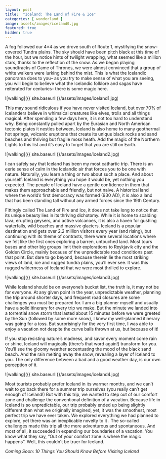 ```yaml
---
layout: post
title:  "Iceland: The Land of Fire & Ice"
categories: [ wanderland ]
image: assets/images/iceland0.jpg
featured: true
hidden: true
---
```


A fog followed our 4×4 as we drove south of Route 1, mystifying the snow-covered Tundra plains. The sky should have been pitch black at this time of the hour, but we notice hints of twilight wrapping, what seemed like a million stars, thanks to the reflection of the snow. As we began playing soundtracks of Game of Thrones, we were almost convinced that a group of white walkers were lurking behind the mist. This is what the Icelandic panorama does to you– as you try to make sense of what you are seeing, you will begin to believe what the Icelandic folklore and sagas have reiterated for centuries- there is some magic here.

![walking]({{ site.baseurl }}/assets/images/iceland1.jpg)

This may sound ridiculous if you have never visited Iceland, but over 70% of Icelanders believe in whimsical creatures like elves, trolls and all things magical. After spending a few days here, it is not too hard to understand why. Being constantly pulled apart by the Eurasian and North American tectonic plates it nestles between, Iceland is also home to many geothermal hot springs, volcanic eruptions that create its unique black rocks and sand beaches and thriving but fragile moss heath. Add the magic of the Northern Lights to this list and it’s easy to forget that you are still on Earth.

![walking]({{ site.baseurl }}/assets/images/iceland2.jpg)

I can safely say that Iceland has been my most cathartic trip. There is an eerie sense of calm in the Icelandic air that forces you to be one with nature. Naturally, you learn a thing or two about such a place. And about yourself. Iceland is everything you hope it would be, yet nothing you expected. The people of Iceland have a gentle confidence in them that makes them approachable and friendly, but not naive. A historical land where the world’s first democracy was formed (930 AD), it is also a land that has been standing tall without any armed forces since the 19th Century.

Fittingly called The Land of Fire and Ice, it does not take long to notice that its unique beauty lies in its thriving dichotomy.  While it is home to scalding lava, erupting geysers, and active volcanoes, it is also a haven for gushing waterfalls, wild beaches and massive glaciers. Iceland is a popular destination and gets over 2.2 million visitors every year (and rising), but continuing with its theme of contrasts, there were several locations where we felt like the first ones exploring a barren, untouched land. Most tours buses and other big groups limit their explorations to Reykjavik city and the Golden Circle, mainly because of the unpredictable road conditions past that point. But dare to go beyond, because therein lie the most striking views of  land, ice and rugged tundra plains, you’ll ever see. It was this rugged wilderness of Iceland that we were most thrilled to explore. 

![walking]({{ site.baseurl }}/assets/images/iceland3.jpg)

While Iceland should be on everyone’s bucket list, the truth is, it may not be for everyone. At any given point in the year, unpredictable weather, planning the trip around shorter days, and frequent road closures are some challenges you must be prepared for. I am a big planner myself and usually have a solid itinerary for every trip we make. But the minute we landed into a torrential snow storm that lasted about 15 minutes before we were greeted by the Sun (followed by some more snow), I knew my well-planned itinerary was going for a toss. But surprisingly for the very first time, I was able to enjoy a vacation not despite the curve balls thrown at us, but because of it!

If you stop resisting nature’s madness, and savor every moment come rain or shine, Iceland will magically (there’s that word again!) transform for you.  You’ll see the gloomy weather accentuating the mood of the black sand beach. And the rain melting away the snow, revealing a layer of Iceland to you. The only difference between a bad and a good weather day, is our own perception of it. 

![walking]({{ site.baseurl }}/assets/images/iceland4.jpg)

Most tourists probably prefer Iceland in its warmer months, and we can’t wait to go back there for a summer trip ourselves (you really can’t get enough of Iceland!) But with this trip, we wanted to step out of our comfort zone and challenge the conventional definition of a vacation. Because life in Iceland is so unpredictable, our trip probably ended up being slightly different than what we originally imagined, yet, it was the smoothest, most perfect trip we have ever taken. We explored everything we had planned to explore, yet there was an inexplicable novelty to it . The so-called challenges made this trip all the more adventurous and spontaneous. And most of all, it succeeded in expanding our boundaries of a vacation. You know what they say, “Out of your comfort zone is where the magic happens”. Well, this couldn’t be truer for Iceland.

 

*Coming Soon: 10 Things You Should Know Before Visiting Iceland*

